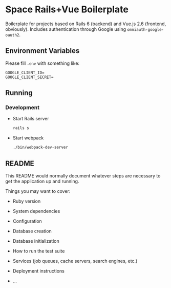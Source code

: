 # Space Rails+Vue Boilerplate

Boilerplate for projects based on Rails 6 (backend) and Vue.js 2.6 (frontend, obviously). Includes authentication through Google using `omniauth-google-oauth2`.

## Environment Variables

Please fill `.env` with something like:

```
GOOGLE_CLIENT_ID=
GOOGLE_CLIENT_SECRET=
```

## Running

### Development

* Start Rails server

  ```bash
  rails s
  ```

* Start webpack

  ```bash
  ./bin/webpack-dev-server
  ```

## README

This README would normally document whatever steps are necessary to get the
application up and running.

Things you may want to cover:

* Ruby version

* System dependencies

* Configuration

* Database creation

* Database initialization

* How to run the test suite

* Services (job queues, cache servers, search engines, etc.)

* Deployment instructions

* ...

